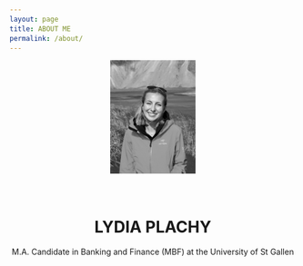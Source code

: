 ```yaml
---
layout: page
title: ABOUT ME
permalink: /about/
---
```


<center>
  
<img src="https://raw.githubusercontent.com/lydiaplachy/lydiaplachy.github.io/main/Photo_Informal43.jpeg" alt="Informal Photo" style="height: 200px; width:150px;"/>
<br><br><br>
  <h1>LYDIA PLACHY </h1>
  <body> M.A. Candidate in Banking and Finance (MBF) at the University of St Gallen </body>
</center> 

